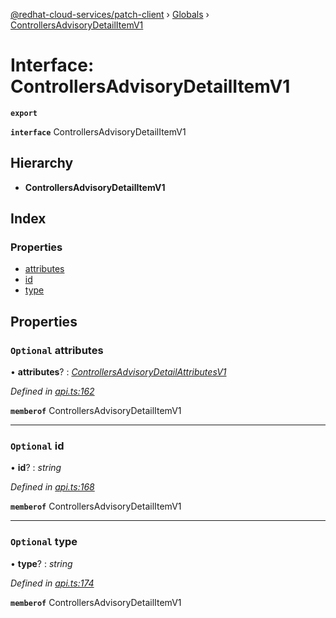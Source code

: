 [@redhat-cloud-services/patch-client](../README.md) › [Globals](../globals.md) › [ControllersAdvisoryDetailItemV1](controllersadvisorydetailitemv1.md)

# Interface: ControllersAdvisoryDetailItemV1

**`export`** 

**`interface`** ControllersAdvisoryDetailItemV1

## Hierarchy

* **ControllersAdvisoryDetailItemV1**

## Index

### Properties

* [attributes](controllersadvisorydetailitemv1.md#optional-attributes)
* [id](controllersadvisorydetailitemv1.md#optional-id)
* [type](controllersadvisorydetailitemv1.md#optional-type)

## Properties

### `Optional` attributes

• **attributes**? : *[ControllersAdvisoryDetailAttributesV1](controllersadvisorydetailattributesv1.md)*

*Defined in [api.ts:162](https://github.com/RedHatInsights/javascript-clients/blob/b3a33353/packages/patch/api.ts#L162)*

**`memberof`** ControllersAdvisoryDetailItemV1

___

### `Optional` id

• **id**? : *string*

*Defined in [api.ts:168](https://github.com/RedHatInsights/javascript-clients/blob/b3a33353/packages/patch/api.ts#L168)*

**`memberof`** ControllersAdvisoryDetailItemV1

___

### `Optional` type

• **type**? : *string*

*Defined in [api.ts:174](https://github.com/RedHatInsights/javascript-clients/blob/b3a33353/packages/patch/api.ts#L174)*

**`memberof`** ControllersAdvisoryDetailItemV1
